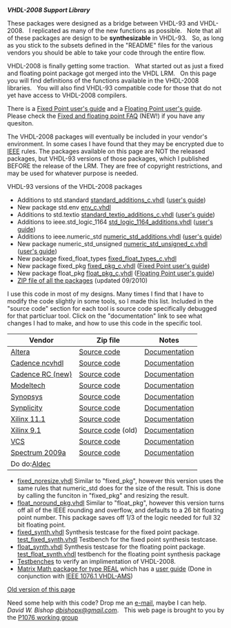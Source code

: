 ***VHDL-2008 Support Library***

These packages were designed as a bridge between VHDL-93 and VHDL-2008.
  I replicated as many of the new functions as possible.   Note that
all of these packages are design to be **synthesizable** in VHDL-93.  
So, as long as you stick to the subsets defined in the "README" files
for the various vendors you should be able to take your code through the
entire flow.

VHDL-2008 is finally getting some traction.   What started out as just a
fixed and floating point package got merged into the VHDL LRM.   On this
page you will find definitions of the functions available in the
VHDL-2008 libraries.   You will also find VHDL-93 compatible code for
those that do not yet have access to VHDL-2008 compilers.

There is a [Fixed Point user's
guide](./Fixed_ug.pdf) and
a [Floating Point user's
guide](./Float_ug.pdf).  
Please check the [Fixed and floating point
FAQ](./fpfaq.html) (NEW\!)
if you have any quesiton.

The VHDL-2008 packages will eventually be included in your vendor's
environment. In some cases I have found that they may be encrypted due
to [IEEE](http://ieee.org/) rules. The packages available on this page
are NOT the released packages, but VHDL-93 versions of those packages,
which I published BEFORE the release of the LRM. They are free of
copyright restrictions, and may be used for whatever purpose is needed.

VHDL-93 versions of the VHDL-2008 packages

  - Additions to std.standard
    [standard\_additions\_c.vhdl](./standard_additions_c.vhdl)
    ([user's
    guide](./standard_additions.html))
  - New package std.env
    [env\_c.vhdl](./env_c.vhdl)
  - Additions to std.textio
    [standard\_textio\_additions\_c.vhdl](./standard_textio_additions_c.vhdl)
    ([user's
    guide](./std_textio_additions.html))
  - Additions to ieee.std\_logic\_1164
    [std\_logic\_1164\_additions.vhdl](./std_logic_1164_additions.vhdl)
    ([user's
    guide](./std_logic_1164_additions.html))
  - Additions to ieee.numeric\_std
    [numeric\_std\_additions.vhdl](./numeric_std_additions.vhdl)
    ([user's
    guide](./numeric_std_additions.html))
  - New package numeric\_std\_unsigned
    [numeric\_std\_unsigned\_c.vhdl](./numeric_std_unsigned_c.vhdl)
    ([user's
    guide](./numeric_std_unsigned.html))
  - New package fixed\_float\_types
    [fixed\_float\_types\_c.vhdl](./fixed_float_types_c.vhdl)
  - New package fixed\_pkg
    [fixed\_pkg\_c.vhdl](./fixed_pkg_c.vhdl)
    ([Fixed Point user's
    guide](./Fixed_ug.pdf))
  - New package float\_pkg
    [float\_pkg\_c.vhdl](./float_pkg_c.vhdl)
    ([Floating Point user's
    guide](./Float_ug.pdf))
  - [ZIP file of all the
    packages](./vhdl2008c.zip)
    (updated 09/2010)

I use this code in most of my designs. Many times I find that I have to
modify the code slightly in some tools, so I made this list. Included in
the "source code" section for each tool is source code specifically
debugged for that particluar tool. Click on the "documentation" link to
see what changes I had to make, and how to use this code in the specific
tool.

| Vendor                                      | Zip file                                                                         | Notes                                                                               |
| ------------------------------------------- | -------------------------------------------------------------------------------- | ----------------------------------------------------------------------------------- |
| [Altera](http://www.altera.com/)            | [Source code](./altera.zip)         | [Documentation](./altera.html)         |
| [Cadence ncvhdl](http://www.cadence.com/)   | [Source code](./cadence_ncvhdl.zip) | [Documentation](./cadence_ncvhdl.html) |
| [Cadence RC (new)](http://www.cadence.com/) | [Source code](./cadence_rc.zip)     | [Documentation](./cadence_rc.html)     |
| [Modeltech](http://www.model.com/)          | [Source code](./modeltech.zip)      | [Documentation](./modeltech.html)      |
| [Synopsys](http://www.synopsys.com/)        | [Source code](./synopsys.zip)       | [Documentation](./synopsys.html)       |
| [Synplicity](http://www.synplicity.com/)    | [Source code](./synplicity.zip)     | [Documentation](./synplicity.html)     |
| [Xilinx 11.1](http://www.xilinx.com/)       | [Source code](./xilinx_11.zip)      | [Documentation](./xilinx_11.html)      |
| [Xilinx 9.1](http://www.xilinx.com/)        | [Source code](./xilinx.zip) (old)   | [Documentation](./xilinx.html)         |
| [VCS](http://www.synopsys.com/)             | [Source code](./vcs.zip)            | [Documentation](./vcs.html)            |
| [Spectrum 2009a](http://www.mentor.com/)    | [Source code](./leonardo.zip)       | [Documentation](./leonardo.html)       |
| Do do:[Aldec](http://www.aldec.com/)        |                                                                                  |                                                                                     |

  - [fixed\_noresize.vhdl](./fixed_noresize.vhdl)
    Similar to "fixed\_pkg", however this version uses the same rules
    that numeric\_std does for the size of the result. This is done by
    calling the funciton in "fixed\_pkg" and resizing the result.
  - [float\_noround\_pkg.vhdl](./float_noround_pkg.vhdl)
    Similar to "float\_pkg", however this version turns off all of the
    IEEE rounding and overflow, and defaults to a 26 bit floating point
    number. This package saves off 1/3 of the logic needed for full 32
    bit floating point.
  - [fixed\_synth.vhdl](./fixed_synth.vhdl)
    Synthesis testcase for the fixed point package.  
    [test\_fixed\_synth.vhdl](./test_fixed_synth.vhdl)
    Testbench for the fixed point synthesis testcase.
  - [float\_synth.vhdl](./float_synth.vhdl)
    Synthesis testcase for the floating point package.  
    [test\_float\_synth.vhdl](./test_float_synth.vhdl)
    testbench for the floating point synthesis package
  - [Testbenches](./vhdl2008test.zip)
    to verify an implimentation of VHDL-2008.
  - [Matrix Math package for type
    REAL](./real_matrix_pkg.zip)
    which has a [user
    guide](./real_matrix_ug.pdf)
    (Done in conjunction with [IEEE 1076.1
    VHDL-AMS](http://www.eda.org/twiki/bin/view.cgi/P10761/))

[Old version of this
page](http://www.supernova.thistlethwaites.com/fphdl/old_index.html)

Need some help with this code? Drop me an
[e-mail](mailto:dbishopx@gmail.com), maybe I can help.  
*David W. Bishop <dbishopx@gmail.com>*.   This web page is brought to
you by the [P1076 working
group](http://www.eda-twiki.org/cgi-bin/view.cgi/P1076/WebHome)
